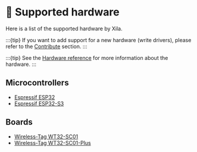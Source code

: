 # 🧰 Supported hardware

Here is a list of the supported hardware by Xila.

:::{tip}
If you want to add support for a new hardware (write drivers), please refer to the [Contribute](../Contribute/Contribute.md) section.
:::

:::{tip}
See the [Hardware reference](./Reference%20kit.md) for more information about the hardware.
:::

## Microcontrollers

- [Espressif ESP32](https://www.espressif.com/en/products/socs/esp32)
- [Espressif ESP32-S3](https://www.espressif.com/en/products/socs/esp32-s3)

## Boards

- [Wireless-Tag WT32-SC01](http://www.wireless-tag.com/portfolio/wt32-sc01/)
- [Wireless-Tag WT32-SC01-Plus](https://www.wirelesstag.net/products/wt32-sc01-plus)